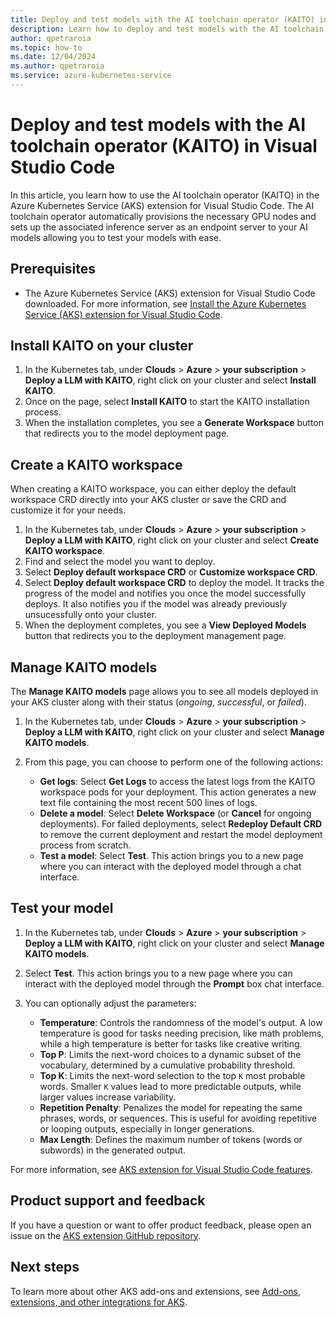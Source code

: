```yaml
---
title: Deploy and test models with the AI toolchain operator (KAITO) in Visual Studio Code
description: Learn how to deploy and test models with the AI toolchain operator (KAITO) in Visual Studio Code.
author: qpetraroia
ms.topic: how-to
ms.date: 12/04/2024
ms.author: qpetraroia
ms.service: azure-kubernetes-service
---
```


# Deploy and test models with the AI toolchain operator (KAITO) in Visual Studio Code

In this article, you learn how to use the AI toolchain operator (KAITO) in the Azure Kubernetes Service (AKS) extension for Visual Studio Code. The AI toolchain operator automatically provisions the necessary GPU nodes and sets up the associated inference server as an endpoint server to your AI models allowing you to test your models with ease.

## Prerequisites


* The Azure Kubernetes Service (AKS) extension for Visual Studio Code downloaded. For more information, see [Install the Azure Kubernetes Service (AKS) extension for Visual Studio Code][install-aks-vscode].

## Install KAITO on your cluster

1. In the Kubernetes tab, under **Clouds** > **Azure** > **your subscription** > **Deploy a LLM with KAITO**, right click on your cluster and select **Install KAITO**.
2. Once on the page, select **Install KAITO** to start the KAITO installation process.
3. When the installation completes, you see a **Generate Workspace** button that redirects you to the model deployment page.

## Create a KAITO workspace

When creating a KAITO workspace, you can either deploy the default workspace CRD directly into your AKS cluster or save the CRD and customize it for your needs.
    
1. In the Kubernetes tab, under **Clouds** > **Azure** > **your subscription** > **Deploy a LLM with KAITO**, right click on your cluster and select **Create KAITO workspace**.
2. Find and select the model you want to deploy.
3. Select **Deploy default workspace CRD** or **Customize workspace CRD**.
4. Select **Deploy default workspace CRD** to deploy the model. It tracks the progress of the model and notifies you once the model successfully deploys. It also notifies you if the model was already previously unsucessfully onto your cluster.
5. When the deployment completes, you see a **View Deployed Models** button that redirects you to the deployment management page.

## Manage KAITO models

The **Manage KAITO models** page allows you to see all models deployed in your AKS cluster along with their status (*ongoing*, *successful*, or *failed*). 

1. In the Kubernetes tab, under **Clouds** > **Azure** > **your subscription** > **Deploy a LLM with KAITO**, right click on your cluster and select **Manage KAITO models**.
2. From this page, you can choose to perform one of the following actions:

    * **Get logs**: Select **Get Logs** to access the latest logs from the KAITO workspace pods for your deployment. This action generates a new text file containing the most recent 500 lines of logs.
    * **Delete a model**: Select **Delete Workspace** (or **Cancel** for ongoing deployments). For failed deployments, select **Redeploy Default CRD** to remove the current deployment and restart the model deployment process from scratch.
    * **Test a model**: Select **Test**. This action brings you to a new page where you can interact with the deployed model through a chat interface.
## Test your model

1. In the Kubernetes tab, under **Clouds** > **Azure** > **your subscription** > **Deploy a LLM with KAITO**, right click on your cluster and select **Manage KAITO models**.
2. Select **Test**. This action brings you to a new page where you can interact with the deployed model through the **Prompt** box chat interface.
3. You can optionally adjust the parameters:

    * **Temperature**: Controls the randomness of the model's output. A low temperature is good for tasks needing precision, like math problems, while a high temperature is better for tasks like creative writing.
    * **Top P**: Limits the next-word choices to a dynamic subset of the vocabulary, determined by a cumulative probability threshold.
    * **Top K**: Limits the next-word selection to the top `K` most probable words. Smaller `K` values lead to more predictable outputs, while larger values increase variability.
    * **Repetition Penalty**: Penalizes the model for repeating the same phrases, words, or sequences. This is useful for avoiding repetitive or looping outputs, especially in longer generations.
    * **Max Length**: Defines the maximum number of tokens (words or subwords) in the generated output.


For more information, see [AKS extension for Visual Studio Code features][aks-vscode-features].

## Product support and feedback
    
If you have a question or want to offer product feedback, please open an issue on the [AKS extension GitHub repository][aks-vscode-github].
    
## Next steps
    
To learn more about other AKS add-ons and extensions, see [Add-ons, extensions, and other integrations for AKS][aks-addons].
    
<!---LINKS--->
[install-aks-vscode]: ./aks-extension-vs-code.md#installation
[aks-vscode-features]: https://code.visualstudio.com/docs/azure/aksextensions#_features
[aks-vscode-github]: https://github.com/Azure/vscode-aks-tools/issues/new/choose
[aks-addons]: ./integrations.md
